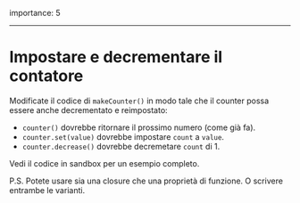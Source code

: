 importance: 5

---

# Impostare e decrementare il contatore

Modificate il codice di `makeCounter()` in modo tale che il counter possa essere anche decrementato e reimpostato:

- `counter()` dovrebbe ritornare il prossimo numero (come già fa).
- `counter.set(value)` dovrebbe impostare `count` a `value`.
- `counter.decrease()` dovrebbe decremetare `count` di 1.

Vedi il codice in sandbox per un esempio completo.

P.S. Potete usare sia una closure che una proprietà di funzione. O scrivere entrambe le varianti.
